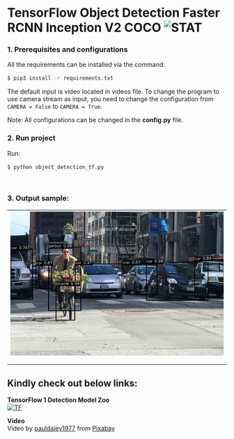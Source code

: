 # TensorFlow Object Detection Faster RCNN Inception V2 COCO ![STAT](https://img.shields.io/badge/Build-passing-green)

### 1. Prerequisites and configurations

All the requirements can be installed via the command:

```sh
$ pip3 install -r requirements.txt
```

The default input is video located in videos file. To change the program to use camera stream as input, you need to change the configuration from `CAMERA = False` to `CAMERA = True`.

Note: All configurations can be changed in the **config.py** file.

### 2. Run project

Run:

```sh
$ python object_detection_tf.py
```

</br>

### 3. Output sample:

| ![thumbnail](/images/output.jpeg) |
| --------------------------------- |

---

## Kindly check out below links:

**TensorFlow 1 Detection Model Zoo** </br>
[![TF](https://img.shields.io/badge/TensorFlow-Model_Zoo-orange)](https://github.com/tensorflow/models/blob/master/research/object_detection/g3doc/tf1_detection_zoo.md)

**Video** </br>
Video by <a href="https://pixabay.com/users/pauldaley1977-10215152/?utm_source=link-attribution&amp;utm_medium=referral&amp;utm_campaign=image&amp;utm_content=29649">pauldaley1977</a> from <a href="https://pixabay.com/?utm_source=link-attribution&amp;utm_medium=referral&amp;utm_campaign=image&amp;utm_content=29649">Pixabay</a>

</br>
